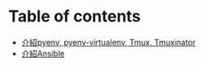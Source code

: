 # Table of contents
- [介紹pyenv, pyenv-virtualenv, Tmux, Tmuxinator](ansible/)
- [介紹Ansible](pyenv-and-tmux/)